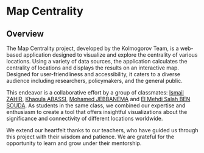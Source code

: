 # Map Centrality

## Overview

The Map Centrality project, developed by the Kolmogorov Team, is a web-based application designed to visualize and explore the centrality of various locations. Using a variety of data sources, the application calculates the centrality of locations and displays the results on an interactive map. Designed for user-friendliness and accessibility, it caters to a diverse audience including researchers, policymakers, and the general public.

This endeavor is a collaborative effort by a group of classmates: [Ismail ZAHIR](https://github.com/ismailza), [Khaoula ABASSI](https://github.com/wahya1), [Mohamed JEBBANEMA](https://github.com/medjebb) and [El Mehdi Salah BEN SOUDA](https://github.com/Mehdi-Ben-Souda). As students in the same class, we combined our expertise and enthusiasm to create a tool that offers insightful visualizations about the significance and connectivity of different locations worldwide.

We extend our heartfelt thanks to our teachers, who have guided us through this project with their wisdom and patience. We are grateful for the opportunity to learn and grow under their mentorship.
